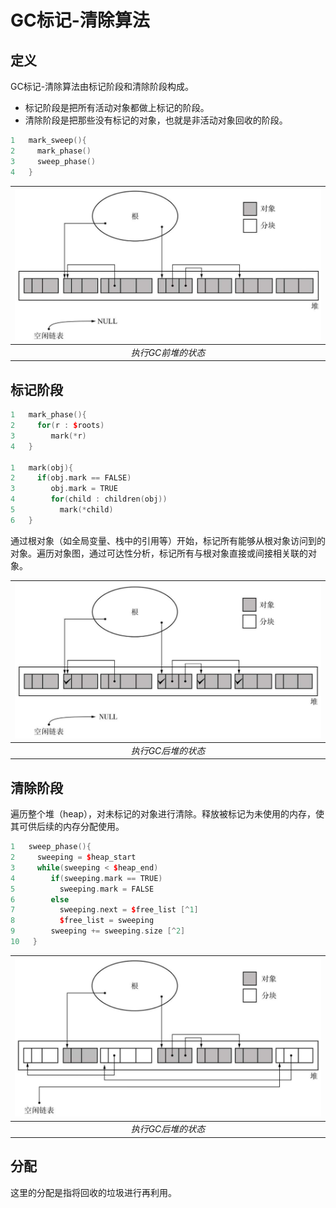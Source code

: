 # GC标记-清除算法

## 定义 
GC标记-清除算法由标记阶段和清除阶段构成。
* 标记阶段是把所有活动对象都做上标记的阶段。
* 清除阶段是把那些没有标记的对象，也就是非活动对象回收的阶段。
```C++
1   mark_sweep(){
2     mark_phase()
3     sweep_phase()
4   }
```

|![执行GC前堆的状态](../../assets/执行GC前堆的状态.png) | 
|:--:| 
| *执行GC前堆的状态* |

## 标记阶段

```C++
1   mark_phase(){
2     for(r : $roots)
3        mark(*r)
4   }

1   mark(obj){
2     if(obj.mark == FALSE)
3        obj.mark = TRUE
4        for(child : children(obj))
5          mark(*child)
6   }
```
通过根对象（如全局变量、栈中的引用等）开始，标记所有能够从根对象访问到的对象。遍历对象图，通过可达性分析，标记所有与根对象直接或间接相关联的对象。

|![标记阶段结束后的堆状态](../../assets/标记阶段结束后的堆状态.png) |
|:--:|
| *执行GC后堆的状态* |

## 清除阶段
遍历整个堆（heap），对未标记的对象进行清除。释放被标记为未使用的内存，使其可供后续的内存分配使用。

```C++
1   sweep_phase(){
2     sweeping = $heap_start
3     while(sweeping < $heap_end)
4        if(sweeping.mark == TRUE)
5          sweeping.mark = FALSE
6        else
7          sweeping.next = $free_list [^1]
8          $free_list = sweeping
9        sweeping += sweeping.size [^2]
10   }
```
|![清除阶段结束后的堆状态](../../assets/清除阶段结束后的堆状态.png) |
|:--:|
| *执行GC后堆的状态* |

## 分配
这里的分配是指将回收的垃圾进行再利用。   


[^1]: 我们必须把非活动对象回收再利用。回收对象就是把对象作为分块，连接到被称为“空闲链表”的单向链表。在之后进行分配时只要遍历这个空闲链表，就可以找到分块了   
[^2]: 在此出现了叫作size的域，这是存储对象大小（字节数）的域。跟mark域一样，我们事先在各对象的头中定义它们     
[^3]:在清除阶段，程序会遍历所有堆，进行垃圾回收。也就是说，所花费时间与堆大小成正比。堆越大，清除阶段所花费的时间就会越长